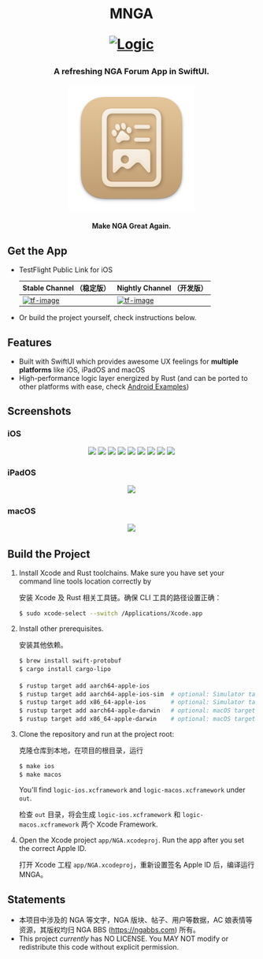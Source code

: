 <h1 align="center">MNGA

[![Logic](https://github.com/BugenZhao/NGA/actions/workflows/logic.yaml/badge.svg)](https://github.com/BugenZhao/NGA/actions/workflows/logic.yaml)

</h1>

<h3 align="center">A refreshing NGA Forum App in SwiftUI.</h3>

<p align="center">
<img src="app/Shared/Assets.xcassets/RoundedIcon.imageset/RoundedIcon-Mac.png" width="256"></img>
</p>

<h4 align="center">Make NGA Great Again.</h4>

## Get the App

- TestFlight Public Link for iOS

  | Stable Channel （稳定版）  | Nightly Channel （开发版）  |
  | -------------------------- | --------------------------- |
  | [![tf-image]][stable-link] | [![tf-image]][nightly-link] |

- Or build the project yourself, check instructions below.

## Features

- Built with SwiftUI which provides awesome UX feelings for **multiple platforms** like iOS, iPadOS and macOS
- High-performance logic layer energized by Rust (and can be ported to other platforms with ease, check [Android Examples](android/README.md))

## Screenshots

### iOS

<p align="center">
  <img src="https://user-images.githubusercontent.com/25862682/135757461-8d85b17e-452b-4006-86bc-e0f122c7f59b.PNG" width="32%" />
  <img src="https://user-images.githubusercontent.com/25862682/126900260-55949320-f6a9-4cab-a098-cc02edefdc1f.PNG" width="32%" />
  <img src="https://user-images.githubusercontent.com/25862682/135757470-91a3539e-71fb-4d4c-b42d-5cf096b99eb1.PNG" width="32%" />
  <img src="https://user-images.githubusercontent.com/25862682/126900264-726e5878-a1e0-4f38-b64a-9e9d76bf3206.PNG" width="32%" />
  <img src="https://user-images.githubusercontent.com/25862682/133466845-2c65b772-485b-483e-8e30-f0d36c292510.PNG" width="32%" />
  <img src="https://user-images.githubusercontent.com/25862682/135757485-65a8427b-7b55-4dbe-b91a-3f133ec1e303.PNG" width="32%" />
  <img src="https://user-images.githubusercontent.com/25862682/133466841-047bef9a-b39f-4951-a9a6-6be14f8a7c35.PNG" width="32%" />
  <img src="https://user-images.githubusercontent.com/25862682/133466833-c81aac7b-18f7-4238-8123-7f8445287563.PNG" width="32%" />
  <img src="https://user-images.githubusercontent.com/25862682/135757479-20c416c7-fe66-4ddd-83a7-f97c5d1a8878.PNG" width="32%" />
</p>

### iPadOS

<p align="center">
  <img src="https://user-images.githubusercontent.com/25862682/136158984-cee02ee8-c3d2-4bb6-a302-6fcb2a219c57.PNG" width="96%"/>
</p>

### macOS

<p align="center">
  <img src="https://user-images.githubusercontent.com/25862682/136158065-d6df1506-6192-4360-9d96-d850126ae339.png" width="100%"/>
</p>

## Build the Project

1. Install Xcode and Rust toolchains. Make sure you have set your command line tools location correctly by

   安装 Xcode 及 Rust 相关工具链。确保 CLI 工具的路径设置正确：

   ```bash
   $ sudo xcode-select --switch /Applications/Xcode.app
   ```

2. Install other prerequisites.

   安装其他依赖。

   ```bash
   $ brew install swift-protobuf
   $ cargo install cargo-lipo

   $ rustup target add aarch64-apple-ios
   $ rustup target add aarch64-apple-ios-sim  # optional: Simulator target for Apple Silicon
   $ rustup target add x86_64-apple-ios       # optional: Simulator target for Intel
   $ rustup target add aarch64-apple-darwin   # optional: macOS target for Apple Silicon
   $ rustup target add x86_64-apple-darwin    # optional: macOS target for Intel
   ```

3. Clone the repository and run at the project root:

   克隆仓库到本地，在项目的根目录，运行

   ```bash
   $ make ios
   $ make macos
   ```

   You'll find `logic-ios.xcframework` and `logic-macos.xcframework` under `out`.

   检查 `out` 目录，将会生成 `logic-ios.xcframework` 和 `logic-macos.xcframework` 两个 Xcode Framework.

4. Open the Xcode project `app/NGA.xcodeproj`. Run the app after you set the correct Apple ID.

   打开 Xcode 工程 `app/NGA.xcodeproj`，重新设置签名 Apple ID 后，编译运行 MNGA。

## Statements

- 本项目中涉及的 NGA 等文字，NGA 版块、帖子、用户等数据，AC 娘表情等资源，其版权均归 NGA BBS (https://ngabbs.com) 所有。
- This project _currently_ has NO LICENSE. You MAY NOT modify or redistribute this code without explicit permission.

[stable-link]: https://testflight.apple.com/join/w9duC4Du
[nightly-link]: https://testflight.apple.com/join/UL8mvVKt
[tf-image]: https://user-images.githubusercontent.com/25862682/133919629-0f337486-7ef2-4a34-9b36-a09e3b838ca8.png
